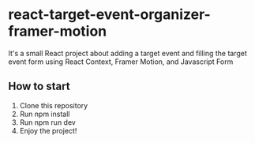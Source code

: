 # react-target-event-organizer-framer-motion
It's a small React project about adding a target event and filling the target event form using React Context, Framer Motion, and Javascript Form

## How to start
1. Clone this repository
2. Run npm install
3. Run npm run dev
4. Enjoy the project!
